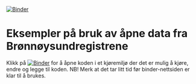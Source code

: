 [![Binder](https://mybinder.org/badge_logo.svg)](https://mybinder.org/v2/gh/sskagemo/bropne_data_eksempler/main)
# Eksempler på bruk av åpne data fra Brønnøysundregistrene
Klikk på [![Binder](https://mybinder.org/badge_logo.svg)](https://mybinder.org/v2/gh/sskagemo/bropne_data_eksempler/main) for å åpne koden i et kjøremiljø der det er mulig å kjøre, endre og legge til koden. NB! Merk at det tar litt tid før binder-nettsiden er klar til å brukes.

